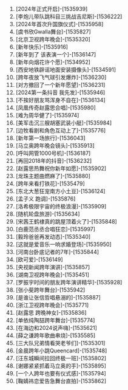 
1. [2024年正式开启]-[1535939]
1. [李炮儿带队跳科目三挑战吉尼斯]-[1536222]
1. [2024年首次升国旗仪式]-[1535958]
1. [虞书欣Gwalla舞台]-[1535827]
1. [北京卫视跨年晚会]-[1535320]
1. [新年快乐]-[1535916]
1. [新年到了 该表演一个]-[1536147]
1. [新年向烟花许个愿]-[1534952]
1. [西安地铁辟谣地面安装摄像头]-[1534591]
1. [跨年夜放飞气球引发爆炸]-[1536230]
1. [对方撤回了一个新年愿望]-[1536231]
1. [2024第一条抖音 我先发]-[1535946]
1. [不挨好朋友骂浑身不自在]-[1536134]
1. [凤凰传奇赵露思合唱]-[1535980]
1. [难为周华健了]-[1535974]
1. [美军击沉三艘胡塞武装小艇]-[1535984]
1. [边牧看剧和角色互动上了]-[1535776]
1. [新年第一场旅行]-[1536043]
1. [马立奥跨年晚会镜头]-[1535913]
1. [呼叫网管1000号机]-[1536187]
1. [再回2018年的抖音]-[1536232]
1. [赵露思热舞祝你新年如愿]-[1535902]
1. [龙珠主题曲燃麻了]-[1535880]
1. [跨年来看打铁花]-[1535479]
1. [东北大葱狂宠南方小土豆]-[1536124]
1. [孟子义 跑调]-[1535876]
1. [洛希极限宇宙的终极浪漫]-[1535909]
1. [随机轮盘旅游]-[1535634]
1. [宋茜王鹤棣真的跳屋顶着火了]-[1535848]
1. [白鹿范丞丞合唱狂恋]-[1535997]
1. [毅玲爸爸再发动态]-[1535340]
1. [这就是爱音乐一响求婚登场]-[1535950]
1. [河南台卧底记者的7年]-[1535844]
1. [欧可爱]-[1536149]
1. [央视新闻跨年演讲]-[1535857]
1. [湖南卫视跨年晚会]-[1535451]
1. [罗振宇时间的朋友跨年演讲精华]-[1535928]
1. [张小斐跨年舞台]-[1535942]
1. [是谁让张信哲唱悬溺的]-[1535887]
1. [浙江卫视跨年晚会]-[1535771]
1. [赵露思 跨晚神女]-[1535836]
1. [单依纯陶喆跨年舞台]-[1535774]
1. [在海边和2024说声嗨]-[1535621]
1. [薛之谦跨年歌曲串烧]-[1535585]
1. [三大队兄弟情看哭老爷们]-[1535301]
1. [金晨跨年小跳Queencard]-[1535748]
1. [汪东城瞬间拉回终极一班]-[1535802]
1. [谢娜紧紧抓着马立奥的手]-[1535895]
1. [一个人跨年也要有仪式感]-[1535794]
1. [鞠婧祎恋爱告急舞台直拍]-[1535862]
